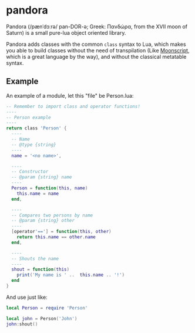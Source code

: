 # pandora

Pandora (/pænˈdɔːrə/ pan-DOR-ə; Greek: Πανδώρα, from the XVII moon of Saturn) is a small pure-lua object oriented library.

Pandora adds classes with the common `class` syntax to Lua, which makes you able to build classes without the need of transpilation (Like [Moonscript][moonscript], which is a great language by the way), and without the classical metatable syntax.

## Example

An example of a module, let this "file" be Person.lua:

```lua
-- Remember to import class and operator functions!
----
-- Person example
----
return class 'Person' {
  ----
  -- Name
  -- @type {string}
  ----
  name = '<no name>',

  ----
  -- Constructor
  -- @param {string} name
  ----
  Person = function(this, name)
    this.name = name
  end,

  ----
  -- Compares two persons by name
  -- @param {string} other
  ----
  [operator'=='] = function(this, other)
    return this.name == other.name
  end,

  ----
  -- Shouts the name
  ----
  shout = function(this)
    print('My name is ' ..  this.name .. '!')
  end
}
```

And use just like:

```lua
local Person = require 'Person'

local john = Person('John')
john:shout()
```

[moonscript]: https://moonscript.org/
